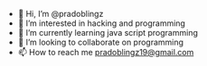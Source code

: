 - 👋 Hi, I’m @pradoblingz
- 👀 I’m interested in hacking and programming
- 🌱 I’m currently learning java script programming
- 💞️ I’m looking to collaborate on programming
- 📫 How to reach me pradoblingz19@gmail.com

<!---
pradoblingz/pradoblingz is a ✨ special ✨ repository because its `README.md` (this file) appears on your GitHub profile.
You can click the Preview link to take a look at your changes.
--->
